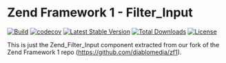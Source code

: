 # Zend Framework 1 - Filter_Input

[![Build](https://github.com/diablomedia/zf1-filter-input/workflows/Build/badge.svg?event=push)](https://github.com/diablomedia/zf1-filter-input/actions?query=workflow%3ABuild+event%3Apush)
[![codecov](https://codecov.io/gh/diablomedia/zf1-filter-input/branch/master/graph/badge.svg)](https://codecov.io/gh/diablomedia/zf1-filter-input)
[![Latest Stable Version](https://poser.pugx.org/fragotesac/zf1-filter-input/v/stable)](https://packagist.org/packages/fragotesac/zf1-filter-input)
[![Total Downloads](https://poser.pugx.org/fragotesac/zf1-filter-input/downloads)](https://packagist.org/packages/fragotesac/zf1-filter-input)
[![License](https://poser.pugx.org/fragotesac/zf1-filter-input/license)](https://packagist.org/packages/fragotesac/zf1-filter-input)

This is just the Zend_Filter_Input component extracted from our fork of the Zend Framework 1 repo (https://github.com/diablomedia/zf1).
